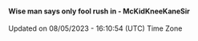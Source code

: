 #### Wise man says only fool rush in - McKidKneeKaneSir
Updated on 08/05/2023 - 16:10:54 (UTC) Time Zone
